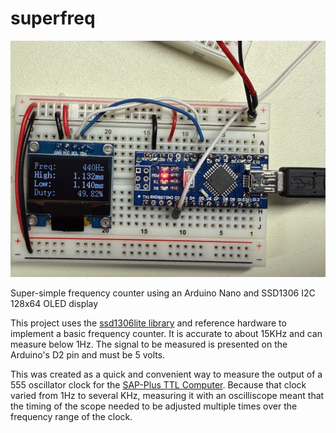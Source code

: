 # superfreq

![Frequency Counter Board](images/superfreq-board.jpg)

Super-simple frequency counter using an Arduino Nano and SSD1306 I2C 128x64 OLED display

This project uses the [ssd1306lite library](https://github.com/TomNisbet/ssd1306lite) and reference hardware to implement a basic frequency counter.  It is accurate to about 15KHz and can measure below 1Hz.  The signal to be measured is presented on the Arduino's D2 pin and must be 5 volts.

This was created as a quick and convenient way to measure the output of a 555 oscillator clock for the [SAP-Plus TTL Computer](https://github.com/TomNisbet/sap-plus).  Because that clock varied from 1Hz to several KHz, measuring it with an oscilliscope meant that the timing of the scope needed to be adjusted multiple times over the frequency range of the clock.
